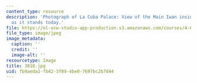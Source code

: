 ```yaml
---
content_type: resource
description: 'Photograph of La Cuba Palace: View of the Main Iwan inside the Palace
  as it stands today.'
file: https://ol-ocw-studio-app-production.s3.amazonaws.com/courses/4-615-the-architecture-of-cairo-spring-2002/fb9aeda1fb423f894be07697bc2b7d44_3018.jpg
file_type: image/jpeg
image_metadata:
  caption: ''
  credit: ''
  image-alt: ''
resourcetype: Image
title: 3018.jpg
uid: fb9aeda1-fb42-3f89-4be0-7697bc2b7d44
---
```

